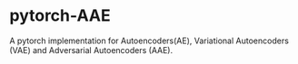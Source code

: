 # pytorch-AAE
A pytorch implementation for Autoencoders(AE), Variational Autoencoders (VAE) and Adversarial Autoencoders (AAE).
